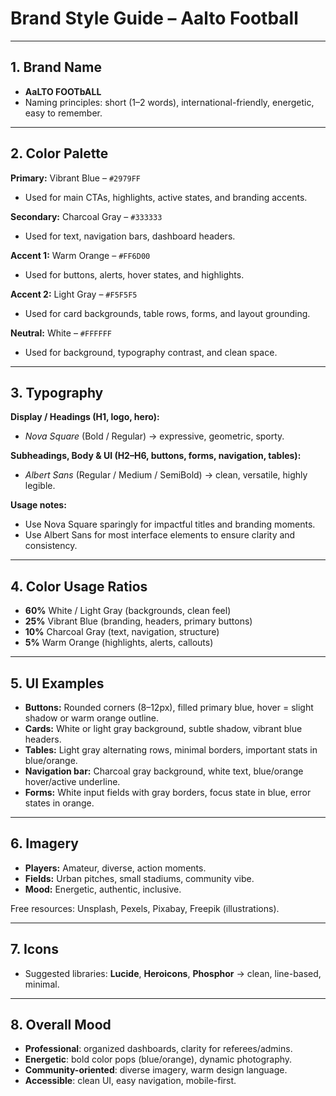 # Brand Style Guide – Aalto Football

---

## 1. Brand Name
- **AaLTO FOOTbALL**
- Naming principles: short (1–2 words), international-friendly, energetic, easy to remember.

---

## 2. Color Palette

**Primary:** Vibrant Blue – `#2979FF`  
- Used for main CTAs, highlights, active states, and branding accents.

**Secondary:** Charcoal Gray – `#333333`  
- Used for text, navigation bars, dashboard headers.

**Accent 1:** Warm Orange – `#FF6D00`  
- Used for buttons, alerts, hover states, and highlights.

**Accent 2:** Light Gray – `#F5F5F5`  
- Used for card backgrounds, table rows, forms, and layout grounding.

**Neutral:** White – `#FFFFFF`  
- Used for background, typography contrast, and clean space.

---

## 3. Typography

**Display / Headings (H1, logo, hero):**  
- *Nova Square* (Bold / Regular) → expressive, geometric, sporty.

**Subheadings, Body & UI (H2–H6, buttons, forms, navigation, tables):**  
- *Albert Sans* (Regular / Medium / SemiBold) → clean, versatile, highly legible.

**Usage notes:**  
- Use Nova Square sparingly for impactful titles and branding moments.  
- Use Albert Sans for most interface elements to ensure clarity and consistency.

---

## 4. Color Usage Ratios
- **60%** White / Light Gray (backgrounds, clean feel)  
- **25%** Vibrant Blue (branding, headers, primary buttons)  
- **10%** Charcoal Gray (text, navigation, structure)  
- **5%** Warm Orange (highlights, alerts, callouts)

---

## 5. UI Examples

- **Buttons:** Rounded corners (8–12px), filled primary blue, hover = slight shadow or warm orange outline.
- **Cards:** White or light gray background, subtle shadow, vibrant blue headers.
- **Tables:** Light gray alternating rows, minimal borders, important stats in blue/orange.
- **Navigation bar:** Charcoal gray background, white text, blue/orange hover/active underline.
- **Forms:** White input fields with gray borders, focus state in blue, error states in orange.

---

## 6. Imagery
- **Players:** Amateur, diverse, action moments.
- **Fields:** Urban pitches, small stadiums, community vibe.
- **Mood:** Energetic, authentic, inclusive.

Free resources: Unsplash, Pexels, Pixabay, Freepik (illustrations).

---

## 7. Icons
- Suggested libraries: **Lucide**, **Heroicons**, **Phosphor** → clean, line-based, minimal.

---

## 8. Overall Mood
- **Professional**: organized dashboards, clarity for referees/admins.  
- **Energetic**: bold color pops (blue/orange), dynamic photography.  
- **Community-oriented**: diverse imagery, warm design language.  
- **Accessible**: clean UI, easy navigation, mobile-first.